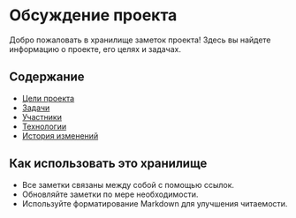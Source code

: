 # Обсуждение проекта

Добро пожаловать в хранилище заметок проекта! Здесь вы найдете информацию о проекте, его целях и задачах.

## Содержание
- [Цели проекта](Цели%20Проекта.md)
- [Задачи](Задачи.md)
- [Участники](Участники.md)
- [Технологии](Технологии.md)
- [История изменений](История%20Изменений.md)

## Как использовать это хранилище
- Все заметки связаны между собой с помощью ссылок.
- Обновляйте заметки по мере необходимости.
- Используйте форматирование Markdown для улучшения читаемости.